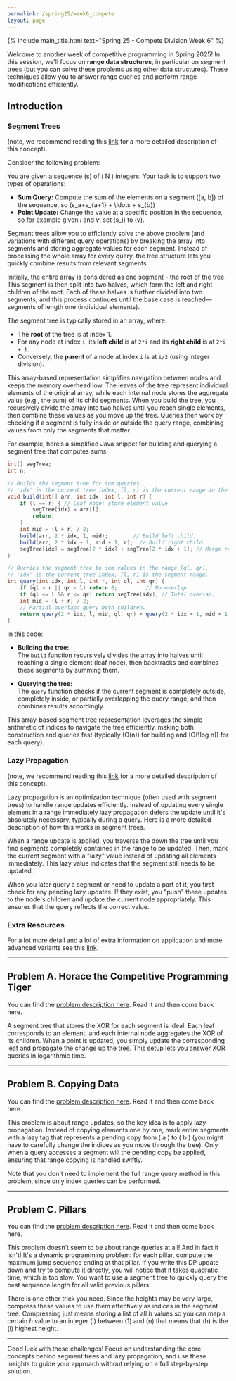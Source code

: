 ```yaml
---
permalink: /spring25/week6_compete
layout: page
---
```


{% include main_title.html text="Spring 25 - Compete Division Week 6" %}

Welcome to another week of competitive programming in Spring 2025! In
this session, we'll focus on **range data structures**, in particular
on segment trees (but you can solve these problems using other data
structures). These techniques allow you to answer range queries and
perform range modifications efficiently.

## Introduction

### Segment Trees

(note, we recommend reading this
[link](https://usaco.guide/CPH.pdf#page=99) for a more detailed
description of this concept).

Consider the following problem:

You are given a sequence \(s\) of \( N \) integers. Your task is to support two types of operations:
- **Sum Query:** Compute the sum of the elements on a segment \([a, b]\) of the sequence, so \(s_a+s_{a+1} + \ldots + s_{b}\)
- **Point Update:** Change the value at a specific position in the sequence, so for example given $i$ and $v$, set \(s_i\) to \(v\).

Segment trees allow you to efficiently solve the above problem (and
variations with different query operations) by breaking the array into
segments and storing aggregate values for each segment. Instead of
processing the whole array for every query, the tree structure lets
you quickly combine results from relevant segments.

Initially, the entire array is considered as one segment - the root of
the tree. This segment is then split into two halves, which form the
left and right children of the root. Each of these halves is further
divided into two segments, and this process continues until the base
case is reached—segments of length one (individual elements).

The segment tree is typically stored in an array, where:
- The **root** of the tree is at index 1.
- For any node at index `i`, its **left child** is at `2*i` and its **right child** is at `2*i + 1`.
- Conversely, the **parent** of a node at index `i` is at `i/2` (using integer division).

This array-based representation simplifies navigation between nodes
and keeps the memory overhead low. The leaves of the tree represent
individual elements of the original array, while each internal node
stores the aggregate value (e.g., the sum) of its child segments. When
you build the tree, you recursively divide the array into two halves
until you reach single elements, then combine these values as you move
up the tree. Queries then work by checking if a segment is fully
inside or outside the query range, combining values from only the
segments that matter.

For example, here’s a simplified Java snippet for building and
querying a segment tree that computes sums:

```java
int[] segTree;
int n;

// Builds the segment tree for sum queries.
// 'idx' is the current tree index, [l, r] is the current range in the array.
void build(int[] arr, int idx, int l, int r) {
    if (l == r) { // Leaf node: store element value.
        segTree[idx] = arr[l];
        return;
    }
    int mid = (l + r) / 2;
    build(arr, 2 * idx, l, mid);        // Build left child.
    build(arr, 2 * idx + 1, mid + 1, r);  // Build right child.
    segTree[idx] = segTree[2 * idx] + segTree[2 * idx + 1]; // Merge results.
}

// Queries the segment tree to sum values in the range [ql, qr].
// 'idx' is the current tree index, [l, r] is the segment range.
int query(int idx, int l, int r, int ql, int qr) {
    if (ql > r || qr < l) return 0;         // No overlap.
    if (ql <= l && r <= qr) return segTree[idx]; // Total overlap.
    int mid = (l + r) / 2;
    // Partial overlap: query both children.
    return query(2 * idx, l, mid, ql, qr) + query(2 * idx + 1, mid + 1, r, ql, qr);
}
```

In this code:
- **Building the tree:**  
  The `build` function recursively divides the array into halves until reaching a single element (leaf node), then backtracks and combines these segments by summing them.
  
- **Querying the tree:**  
  The `query` function checks if the current segment is completely outside, completely inside, or partially overlapping the query range, and then combines results accordingly.

This array-based segment tree representation leverages the simple
arithmetic of indices to navigate the tree efficiently, making both
construction and queries fast (typically \(O(n)\) for building and
\(O(\log n)\) for each query).

### Lazy Propagation

(note, we recommend reading this
[link](https://usaco.guide/CPH.pdf#page=268) for a more detailed
description of this concept).

Lazy propagation is an optimization technique (often used with segment
trees) to handle range updates efficiently. Instead of updating every
single element in a range immediately lazy propagation defers the
update until it's absolutely necessary, typically during a query. Here
is a more detailed description of how this works in segment trees.

When a range update is applied, you traverse the down the tree until
you find segments completely contained in the range to be
updated. Then, mark the current segment with a "lazy" value instead of
updating all elements immediately. This lazy value indicates that the
segment still needs to be updated.

When you later query a segment or need to update a part of it, you
first check for any pending lazy updates. If they exist, you "push"
these updates to the node's children and update the current node
appropriately. This ensures that the query reflects the correct value.

### Extra Resources

For a lot more detail and a lot of extra information on application
and more advanced variants see this
[link](https://cp-algorithms.com/data_structures/segment_tree.html).

---

## Problem A. Horace the Competitive Programming Tiger

You can find the [problem description
here](https://codeforces.com/group/hNnRWqFua0/contest/599531/problem/A). Read
it and then come back here.

A segment tree that stores the XOR for each segment is ideal. Each
leaf corresponds to an element, and each internal node aggregates the
XOR of its children. When a point is updated, you simply update the
corresponding leaf and propagate the change up the tree. This setup
lets you answer XOR queries in logarithmic time.

---

## Problem B. Copying Data

You can find the [problem description
here](https://codeforces.com/group/hNnRWqFua0/contest/599531/problem/B). Read
it and then come back here.

This problem is about range updates, so the key idea is to apply lazy
propagation. Instead of copying elements one by one, mark entire
segments with a lazy tag that represents a pending copy from \( a \)
to \( b \) (you might have to carefully change the indices as you move
through the tree). Only when a query accesses a segment will the
pending copy be applied, ensuring that range copying is handled
swiftly.

Note that you don't need to implement the full range query method in
this problem, since only index queries can be performed.

---

## Problem C. Pillars

You can find the [problem description
here](https://codeforces.com/group/hNnRWqFua0/contest/599531/problem/C). Read
it and then come back here.

This problem doesn't seem to be about range queries at all! And in
fact it isn't! It's a dynamic programming problem: for each pillar,
compute the maximum jump sequence ending at that pillar. If you write
this DP update down and try to compute it directly, you will notice
that it takes quadratic time, which is too slow. You want to use a
segment tree to quickly query the best sequence length for all valid
previous pillars.

There is one other trick you need. Since the heights may be very
large, compress these values to use them effectively as indices in the
segment tree. Compressing just means storing a list of all $h$ values
so you can map a certain $h$ value to an integer \(i\) between \(1\)
and \(n\) that means that \(h\) is the \(i\) highest height.

---

Good luck with these challenges! Focus on understanding the core concepts behind segment trees and lazy propagation, and use these insights to guide your approach without relying on a full step-by-step solution.
```
